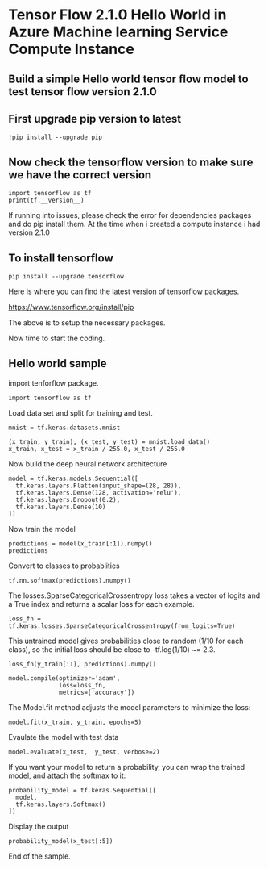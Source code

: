 # Tensor Flow 2.1.0 Hello World in Azure Machine learning Service Compute Instance

## Build a simple Hello world tensor flow model to test tensor flow version 2.1.0

## First upgrade pip version to latest

```
!pip install --upgrade pip
```

## Now check the tensorflow version to make sure we have the correct version

```
import tensorflow as tf
print(tf.__version__)
```

If running into issues, please check the error for dependencies packages and do pip install them. At the time when i created a compute instance i had version 2.1.0

## To install tensorflow 

```
pip install --upgrade tensorflow
```

Here is where you can find the latest version of tensorflow packages.

https://www.tensorflow.org/install/pip

The above is to setup the necessary packages.

Now time to start the coding.

## Hello world sample

import tenforflow package.

```
import tensorflow as tf
```

Load data set and split for training and test.

```
mnist = tf.keras.datasets.mnist

(x_train, y_train), (x_test, y_test) = mnist.load_data()
x_train, x_test = x_train / 255.0, x_test / 255.0
```

Now build the deep neural network architecture

```
model = tf.keras.models.Sequential([
  tf.keras.layers.Flatten(input_shape=(28, 28)),
  tf.keras.layers.Dense(128, activation='relu'),
  tf.keras.layers.Dropout(0.2),
  tf.keras.layers.Dense(10)
])
```

Now train the model

```
predictions = model(x_train[:1]).numpy()
predictions
```

Convert to classes to probablities

```
tf.nn.softmax(predictions).numpy()
```

The losses.SparseCategoricalCrossentropy loss takes a vector of logits and a True index and returns a scalar loss for each example.

```
loss_fn = tf.keras.losses.SparseCategoricalCrossentropy(from_logits=True)
```

This untrained model gives probabilities close to random (1/10 for each class), so the initial loss should be close to -tf.log(1/10) ~= 2.3.

```
loss_fn(y_train[:1], predictions).numpy()
```

```
model.compile(optimizer='adam',
              loss=loss_fn,
              metrics=['accuracy'])
```

The Model.fit method adjusts the model parameters to minimize the loss:

```
model.fit(x_train, y_train, epochs=5)
```

Evaulate the model with test data

```
model.evaluate(x_test,  y_test, verbose=2)
```

If you want your model to return a probability, you can wrap the trained model, and attach the softmax to it:

```
probability_model = tf.keras.Sequential([
  model,
  tf.keras.layers.Softmax()
])
```

Display the output

```
probability_model(x_test[:5])
```

End of the sample.